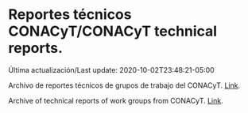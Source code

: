 # Reportes técnicos CONACyT/CONACyT technical reports.

Última actualización/Last update: 2020-10-02T23:48:21-05:00

Archivo de reportes técnicos de grupos de trabajo del CONACyT. [Link](https://coronavirus.conacyt.mx/productos/index.html).

Archive of technical reports of work groups from CONACyT. [Link](https://coronavirus.conacyt.mx/productos/index.html).
